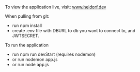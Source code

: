 To view the application live, visit: www.heldorf.dev

When pulling from git:
- run npm install
- create .env file with DBURL to db you want to connect to, and JWTSECRET.

To run the application
- run npm run devStart (requires nodemon)
- or run nodemon app.js 
- or run node app.js
